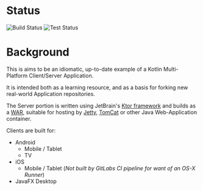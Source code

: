 # Status

![Build Status](https://git.chrishatton.org/chris/multiplatform-template/badges/master/build.svg)
![Test Status](https://git.chrishatton.org/chris/multiplatform-template/badges/master/coverage.svg)


# Background

This is aims to be an idiomatic, up-to-date example of a Kotlin Multi-Platform Client/Server Application.

It is intended both as a learning resource, and as a basis for forking new real-world Application repositories.

The Server portion is written using JetBrain's [Ktor framework](https://ktor.io/) and builds as a [WAR](https://en.wikipedia.org/wiki/WAR_(file_format)), suitable for hosting by [Jetty](https://www.eclipse.org/jetty/), [TomCat](https://tomcat.apache.org/) or other Java Web-Application container.

Clients are built for:
* Android
  * Mobile / Tablet
  * TV
* iOS
  * Mobile / Tablet (*Not built by GitLabs CI pipeline for want of an OS-X Runner*)
* JavaFX Desktop

